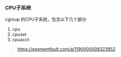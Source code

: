 ### CPU子系统

cgroup 的CPU子系统，包含以下几个部分

1. cpu
1. cpuset
2. cpuacct


> https://segmentfault.com/a/1190000008323952